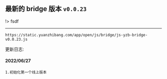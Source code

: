 ## 最新的 bridge 版本 `v0.0.23`

!> fsdf

---

`https://static.yuanzhibang.com/app/open/js/bridge/js-yzb-bridge-v0.0.23.js`

更新日志:

#### 2022/06/27

```
1.初始化第一个线上版本
```
